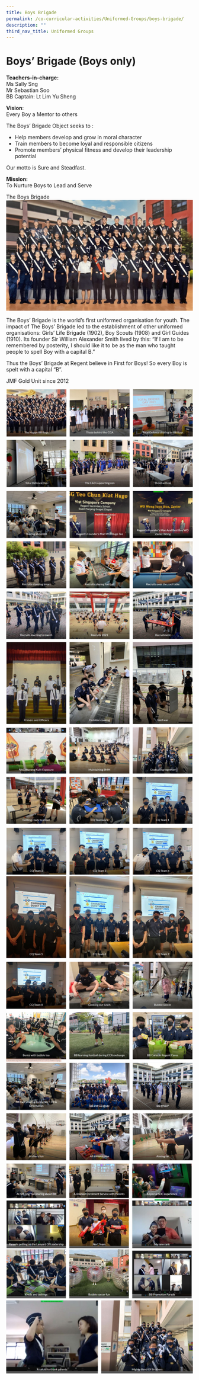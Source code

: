```yaml
---
title: Boys Brigade
permalink: /co-curricular-activities/Uniformed-Groups/boys-brigade/
description: ""
third_nav_title: Uniformed Groups
---
```

Boys’ Brigade (Boys only)
=========================

**Teachers-in-charge:**  
Ms Sally Sng  
Mr Sebastian Soo  
BB Captain: Lt Lim Yu Sheng

**Vision**:  
Every Boy a Mentor to others

The Boys’ Brigade Object seeks to :

*   Help members develop and grow in moral character
*   Train members to become loyal and responsible citizens
*   Promote members’ physical fitness and develop their leadership potential

Our motto is Sure and Steadfast.

**Mission:**  
To Nurture Boys to Lead and Serve

The Boys Brigade
![](/images/The-Boys_-Brigade-1024x608.jpg)

The Boys’ Brigade is the world’s first uniformed organisation for youth. The impact of The Boys’ Brigade led to the establishment of other uniformed organisations: Girls’ Life Brigade (1902), Boy Scouts (1908) and Girl Guides (1910). Its founder Sir William Alexander Smith lived by this: “If I am to be remembered by posterity, I should like it to be as the man who taught people to spell Boy with a capital B.”

Thus the Boys’ Brigade at Regent believe in First for Boys! So every Boy is spelt with a capital “B”.

JMF Gold Unit since 2012

![](/images/BB%201.jpg)
![](/images/BB%202.jpg)
![](/images/BB%203.jpg)
![](/images/BB%204.jpg)
![](/images/BB%205.jpg)
![](/images/BB%206.jpg)
![](/images/BB%207.jpg)
![](/images/BB%208.jpg)
![](/images/BB%209.jpg)
![](/images/BB%2010.jpg)
![](/images/BB%2011.jpg)